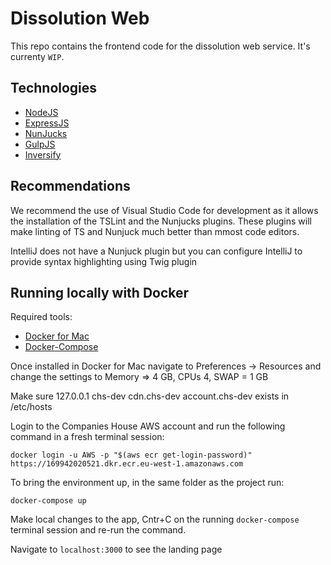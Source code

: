 # Dissolution Web
This repo contains the frontend code for the dissolution web service. It's currenty `WIP`.

## Technologies

- [NodeJS](https://nodejs.org/)
- [ExpressJS](https://expressjs.com/)
- [NunJucks](https://mozilla.github.io/nunjucks)
- [GulpJS](https://gulpjs.com/)
- [Inversify](https://github.com/inversify/)

## Recommendations

We recommend the use of Visual Studio Code for development as it allows the installation of the TSLint and the Nunjucks plugins. These plugins will make linting of TS and Nunjuck much better than mmost code editors.

IntelliJ does not have a Nunjuck plugin but you can configure IntelliJ to provide syntax highlighting using Twig plugin

## Running locally with Docker

Required tools:
- [Docker for Mac](https://hub.docker.com/editions/community/docker-ce-desktop-mac)
- [Docker-Compose](https://docs.docker.com/compose/install/)

Once installed in Docker for Mac navigate to Preferences -> Resources and change the settings to Memory => 4 GB, CPUs 4, SWAP = 1 GB

Make sure 127.0.0.1 chs-dev cdn.chs-dev account.chs-dev exists in /etc/hosts

Login to the Companies House AWS account and run the following command in a fresh terminal session:

`docker login -u AWS -p "$(aws ecr get-login-password)" https://169942020521.dkr.ecr.eu-west-1.amazonaws.com`

To bring the environment up, in the same folder as the project run:

`docker-compose up`

Make local changes to the app, Cntr+C on the running `docker-compose` terminal session and re-run the command.

Navigate to `localhost:3000` to see the landing page
